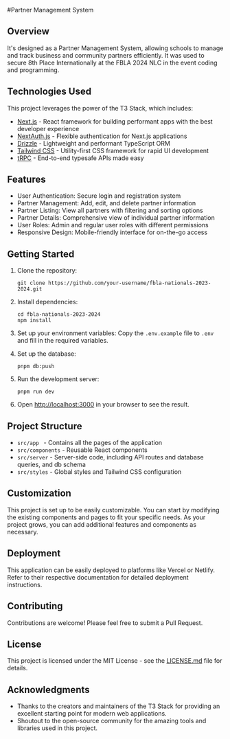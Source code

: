 

#Partner Management System

## Overview

It's designed as a Partner Management System, allowing schools to manage and track business and community partners efficiently. It was used to secure 8th Place Internationally at the FBLA 2024 NLC in the event coding and programming.

## Technologies Used

This project leverages the power of the T3 Stack, which includes:

- [Next.js](https://nextjs.org) - React framework for building performant apps with the best developer experience
- [NextAuth.js](https://next-auth.js.org) - Flexible authentication for Next.js applications
- [Drizzle](https://orm.drizzle.team) - Lightweight and performant TypeScript ORM
- [Tailwind CSS](https://tailwindcss.com) - Utility-first CSS framework for rapid UI development
- [tRPC](https://trpc.io) - End-to-end typesafe APIs made easy

## Features

- User Authentication: Secure login and registration system
- Partner Management: Add, edit, and delete partner information
- Partner Listing: View all partners with filtering and sorting options
- Partner Details: Comprehensive view of individual partner information
- User Roles: Admin and regular user roles with different permissions
- Responsive Design: Mobile-friendly interface for on-the-go access

## Getting Started

1. Clone the repository:
   ```
   git clone https://github.com/your-username/fbla-nationals-2023-2024.git
   ```

2. Install dependencies:
   ```
   cd fbla-nationals-2023-2024
   npm install
   ```

3. Set up your environment variables:
   Copy the `.env.example` file to `.env` and fill in the required variables.

4. Set up the database:
   ```
   pnpm db:push
   ```

5. Run the development server:
   ```
   pnpm run dev
   ```

6. Open [http://localhost:3000](http://localhost:3000) in your browser to see the result.

## Project Structure

- `src/app ` - Contains all the pages of the application
- `src/components` - Reusable React components
- `src/server` - Server-side code, including API routes and database queries, and db schema
- `src/styles` - Global styles and Tailwind CSS configuration

## Customization

This project is set up to be easily customizable. You can start by modifying the existing components and pages to fit your specific needs. As your project grows, you can add additional features and components as necessary.

## Deployment

This application can be easily deployed to platforms like Vercel or Netlify. Refer to their respective documentation for detailed deployment instructions.

## Contributing

Contributions are welcome! Please feel free to submit a Pull Request.

## License

This project is licensed under the MIT License - see the [LICENSE.md](LICENSE.md) file for details.

## Acknowledgments

- Thanks to the creators and maintainers of the T3 Stack for providing an excellent starting point for modern web applications.
- Shoutout to the open-source community for the amazing tools and libraries used in this project.
